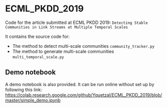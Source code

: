 # ECML_PKDD_2019
Code for the article submitted at ECML PKDD 2019: `Detecting Stable Communities in Link Streams at Multiple Temporal Scales`

It contains the source code for:

* The method to detect multi-scale communities `community_tracker.py`
* The method to generate multi-scale communities `multi_temporal_scale.py`

## Demo notebook
A demo notebook is also provided. It can be run online without set up by following this link:
https://colab.research.google.com/github/Yquetzal/ECML_PKDD_2019/blob/master/simple_demo.ipynb
